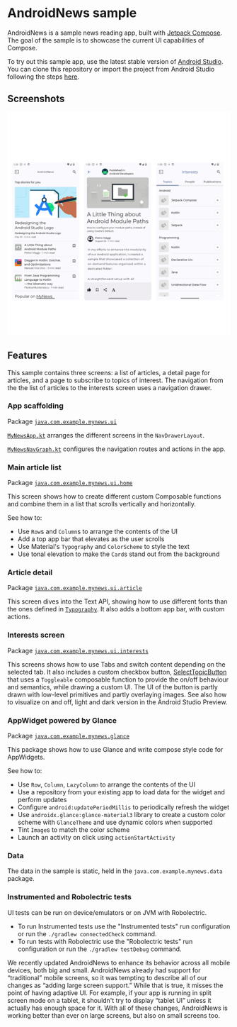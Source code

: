 # AndroidNews sample
AndroidNews is a sample news reading app, built with
[Jetpack Compose](https://developer.android.com/jetpack/compose). The goal of the sample is to
showcase the current UI capabilities of Compose.

To try out this sample app, use the latest stable version
of [Android Studio](https://developer.android.com/studio).
You can clone this repository or import the
project from Android Studio following the steps
[here](https://developer.android.com/jetpack/compose/setup#sample).

## Screenshots

<img src="screenshots/screenshots.png" alt="Screenshot">

## Features

This sample contains three screens: a list of articles, a detail page for articles, and a page to
subscribe to topics of interest. The navigation from the the list of articles to the interests
screen uses a navigation drawer.

### App scaffolding

Package [`java.com.example.mynews.ui`][1]

[`MyNewsApp.kt`][2] arranges the different screens in the `NavDrawerLayout`.

[`MyNewsNavGraph.kt`][3] configures the navigation routes and actions in the app.

[1]: app/src/main/java/java/com/example/mynews/ui
[2]: app/src/main/java/java/com/example/mynews/ui/MyNewsApp.kt
[3]: app/src/main/java/java/com/example/mynews/ui/MyNewsNavGraph.kt

### Main article list

Package [`java.com.example.mynews.ui.home`][4]

This screen shows how to create different custom Composable functions and combine them in a list
that scrolls vertically and horizontally.

See how to:

* Use `Row`s and `Column`s to arrange the contents of the UI
* Add a top app bar that elevates as the user scrolls
* Use Material's `Typography` and `ColorScheme` to style the text
* Use tonal elevation to make the `Card`s stand out from the background

[4]: app/src/main/java/java/com/example/mynews/ui/home

### Article detail

Package [`java.com.example.mynews.ui.article`][5]

This screen dives into the Text API, showing how to use different fonts than the ones defined in
[`Typography`][6]. It also adds a bottom app bar, with custom actions.

[5]: app/src/main/java/java/com/example/mynews/ui/article
[6]: app/src/main/java/java/com/example/mynews/ui/theme/Type.kt

### Interests screen

Package [`java.com.example.mynews.ui.interests`][7]

This screens shows how to use Tabs and switch content depending on the selected tab. It
also includes a custom checkbox button, [SelectTopicButton][8]
that uses a `Toggleable` composable function to provide
the on/off behaviour and semantics, while drawing a custom UI. The UI of the button is partly
drawn with low-level primitives and partly overlaying images. See also how to visualize
on and off, light and dark version in the Android Studio Preview.

[7]: app/src/main/java/java/com/example/mynews/ui/interests
[8]: app/src/main/java/java/com/example/mynews/ui/interests/SelectTopicButton.kt

### AppWidget powered by Glance

Package [`java.com.example.mynews.glance`][9]

This package shows how to use Glance and write compose style code for AppWidgets.

See how to:
* Use `Row`, `Column`, `LazyColumn` to arrange the contents of the UI
* Use a repository from your existing app to load data for the widget and perform updates
* Configure `android:updatePeriodMillis` to periodically refresh the widget
* Use `androidx.glance:glance-material3` library to create a custom color scheme with `GlanceTheme`
  and use dynamic colors when supported
* Tint `Image`s to match the color scheme
* Launch an activity on click using `actionStartActivity`

[9]: app/src/main/java/java/com/example/mynews/glance

### Data

The data in the sample is static, held in the `java.com.example.mynews.data` package.

### Instrumented and Robolectric tests

UI tests can be run on device/emulators or on JVM with Robolectric.

* To run Instrumented tests use the "Instrumented tests" run configuration or run the `./gradlew connectedCheck` command.
* To run tests with Robolectric use the "Robolectric tests" run configuration or run the `./gradlew testDebug` command.


We recently updated AndroidNews to enhance its behavior across all mobile devices, both big and small.
AndroidNews already had support for “traditional” mobile screens, so it was tempting to describe all of
our changes as “adding large screen support.” While that is true, it misses the point of having
adaptive UI. For example, if your app is running in split screen mode on a tablet, it shouldn't try
to display “tablet UI” unless it actually has enough space for it. With all of these changes,
AndroidNews is working better than ever on large screens, but also on small screens too.

